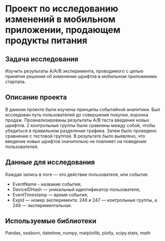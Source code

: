 # Проект по исследованию изменений в мобильном приложении, продающем продукты питания
## Задача исследования

Изучить результаты А/А/В эксперимента, проводимого с целью принятия решения об изменении шрифтов в мобильном приложениии стартапа.

## Описание проекта

В данном проекте были изучены принципы событийной аналитики. Был исследован путь пользователей до совершения покупки, воронка продаж. 
Проанализированы результаты А/В теста введения новых шрифтов. 2 контрольные группы были сравнены между собой, чтобы убедиться в правильном разделении трафика.
Затем было проведено сравнение с тестовой группой. В результате было выявлено, что введение новых шрифтов значительно не повлияет на поведение пользователей.

## Данные для исследования

Каждая запись в логе — это действие пользователя, или событие.
+ EventName - название события;
+ DeviceIDHash — уникальный идентификатор пользователя;
+ EventTimestamp — время события;
+ ExpId — номер эксперимента: 246 и 247 — контрольные группы, а 248 — экспериментальная.



## Используемые библиотеки
Pandas, seaborn, datetime, numpy, matplotlib, plotly,  scipy.stats, math 
